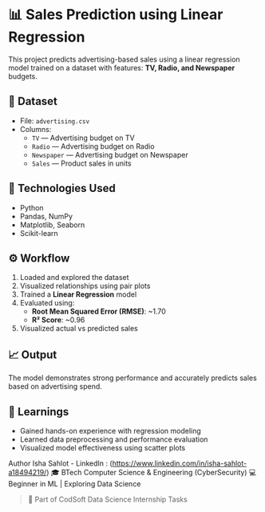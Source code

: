 # 📊 Sales Prediction using Linear Regression

This project predicts advertising-based sales using a linear regression model trained on a dataset with features: **TV, Radio, and Newspaper** budgets.

## 📁 Dataset
- File: `advertising.csv`
- Columns:
  - `TV` — Advertising budget on TV
  - `Radio` — Advertising budget on Radio
  - `Newspaper` — Advertising budget on Newspaper
  - `Sales` — Product sales in units

## 📌 Technologies Used
- Python
- Pandas, NumPy
- Matplotlib, Seaborn
- Scikit-learn

## ⚙️ Workflow
1. Loaded and explored the dataset
2. Visualized relationships using pair plots
3. Trained a **Linear Regression** model
4. Evaluated using:
   - **Root Mean Squared Error (RMSE)**: ~1.70
   - **R² Score**: ~0.96
5. Visualized actual vs predicted sales

## 📈 Output
The model demonstrates strong performance and accurately predicts sales based on advertising spend.

## 🔮 Learnings
- Gained hands-on experience with regression modeling
- Learned data preprocessing and performance evaluation
- Visualized model effectiveness using scatter plots

Author
Isha Sahlot - LinkedIn : (https://www.linkedin.com/in/isha-sahlot-a18494219/)
🎓 BTech Computer Science & Engineering (CyberSecurity)
💻 Beginner in ML | Exploring Data Science 

> 🚀 Part of CodSoft Data Science Internship Tasks
